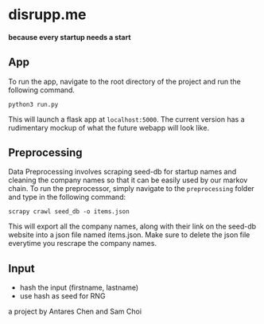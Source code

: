 # disrupp.me
#### because every startup needs a start


## App
To run the app, navigate to the root directory of the project and run the following command.

```
python3 run.py
```

This will launch a flask app at `localhost:5000`. The current version has a rudimentary mockup of what the future webapp will look like.

## Preprocessing
Data Preprocessing involves scraping seed-db for startup names and cleaning the company names so that it can be easily used by our markov chain. To run the preprocessor, simply navigate to the `preprocessing` folder and type in the following command:

```
scrapy crawl seed_db -o items.json
```

This will export all the company names, along with their link on the seed-db website into a json file named items.json. Make sure to delete the json file everytime you rescrape the company names.


## Input
- hash the input (firstname, lastname)
- use hash as seed for RNG




a project by Antares Chen and Sam Choi
